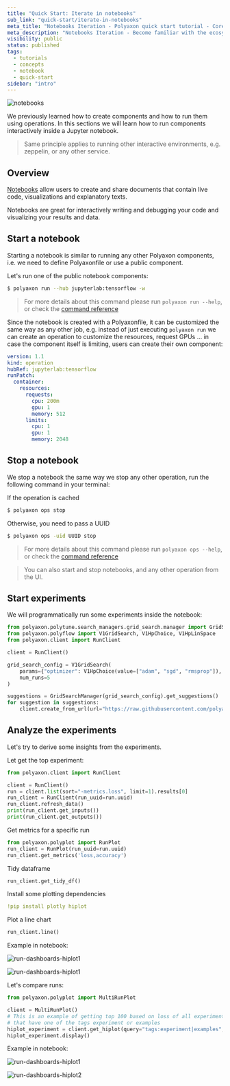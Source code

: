 ```yaml
---
title: "Quick Start: Iterate in notebooks"
sub_link: "quick-start/iterate-in-notebooks"
meta_title: "Notebooks Iteration - Polyaxon quick start tutorial - Core Concepts"
meta_description: "Notebooks Iteration - Become familiar with the ecosystem of Polyaxon tools with a top-level overview and useful links to get you started."
visibility: public
status: published
tags:
  - tutorials
  - concepts
  - notebook
  - quick-start
sidebar: "intro"
---
```


![notebooks](../../../../content/images/concepts/dashboard/notebooks.png)

We previously learned how to create components and how to run them using operations.
In this sections we will learn how to run components interactively inside a Jupyter notebook.

> Same principle applies to running other interactive environments, e.g. zeppelin, or any other service.

## Overview

[Notebooks](https://jupyter.org/) allow users to create and share documents that contain live code,
visualizations and explanatory texts.

Notebooks are great for interactively writing and debugging your code and visualizing your results and data.

## Start a notebook

Starting a notebook is similar to running any other Polyaxon components, i.e. we need to define Polyaxonfile or use a public component.

Let's run one of the public notebook components:

```bash
$ polyaxon run --hub jupyterlab:tensorflow -w
```

> For more details about this command please run `polyaxon run --help`, or check the [command reference](/docs/core/cli/run/)

Since the notebook is created with a Polyaxonfile, it can be customized the same way as any other job, e.g. instead of just executing `polyaxon run`
we can create an operation to customize the resources, request GPUs ... in case the component itself is limiting, users can create their own component:

```yaml
version: 1.1
kind: operation
hubRef: jupyterlab:tensorflow
runPatch:
  container:
    resources:
      requests: 
        cpu: 200m
        gpu: 1
        memory: 512
      limits:
        cpu: 1
        gpu: 1
        memory: 2048
```

## Stop a notebook

We stop a notebook the same way we stop any other operation, run the following command in your terminal:

If the operation is cached

```bash
$ polyaxon ops stop
```

Otherwise, you need to pass a UUID

```bash
$ polyaxon ops -uid UUID stop
```

> For more details about this command please run `polyaxon ops --help`, or check the [command reference](/docs/core/cli/ops/)

> You can also start and stop notebooks, and any other operation from the UI.


## Start experiments

We will programmatically run some experiments inside the notebook:

```python
from polyaxon.polytune.search_managers.grid_search.manager import GridSearchManager
from polyaxon.polyflow import V1GridSearch, V1HpChoice, V1HpLinSpace
from polyaxon.client import RunClient

client = RunClient()

grid_search_config = V1GridSearch(
    params={"optimizer": V1HpChoice(value=["adam", "sgd", "rmsprop"]), "dropout": V1HpLinSpace(value={'num': 20, 'start': 0.1, 'stop': 0.5}), "epochs": V1HpChoice(value=[5, 10])},
    num_runs=5
)

suggestions = GridSearchManager(grid_search_config).get_suggestions()
for suggestion in suggestions:
    client.create_from_url(url="https://raw.githubusercontent.com/polyaxon/polyaxon-quick-start/master/experimentation/typed.yaml", params=suggestion)
```


## Analyze the experiments

Let's try to derive some insights from the experiments.

Let get the top experiment:

```python
from polyaxon.client import RunClient

client = RunClient()
run = client.list(sort="-metrics.loss", limit=1).results[0]
run_client = RunClient(run_uuid=run.uuid)
run_client.refresh_data()
print(run_client.get_inputs())
print(run_client.get_outputs())
```

Get metrics for a specific run

```python
from polyaxon.polyplot import RunPlot
run_client = RunPlot(run_uuid=run.uuid)
run_client.get_metrics('loss,accuracy')
```

Tidy dataframe

```python
run_client.get_tidy_df()
```

Install some plotting dependencies

```yaml
!pip install plotly hiplot
```

Plot a line chart

```python
run_client.line()
```

Example in notebook:

![run-dashboards-hiplot1](../../../../content/images/dashboard/runs/programmatic-plotly-tidy.png)

![run-dashboards-hiplot1](../../../../content/images/dashboard/runs/programmatic-plotly-metric.png)

Let's compare runs:

```python
from polyaxon.polyplot import MultiRunPlot

client = MultiRunPlot()
# This is an example of getting top 100 based on loss of all experiment
# that have one of the tags experiment or examples
hiplot_experiment = client.get_hiplot(query="tags:experiment|examples", sort="-metrics.loss", limit=100)
hiplot_experiment.display()
```

Example in notebook:

![run-dashboards-hiplot1](../../../../content/images/dashboard/runs/programmatic-hiplot1.png)

![run-dashboards-hiplot2](../../../../content/images/dashboard/runs/programmatic-hiplot2.png)
